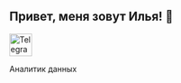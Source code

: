 ## Привет, меня зовут Илья! 👋
<a href="https://t.me/https://t.me/ostapovilya" target="_blank">
    <img src="https://upload.wikimedia.org/wikipedia/commons/8/83/Telegram_2019_Logo.svg" alt="Telegram" style="width: 40px; height: 40px;"/>
</a>

Аналитик данных
<!--
**ilya-ostapov/ilya-ostapov** is a ✨ _special_ ✨ repository because its `README.md` (this file) appears on your GitHub profile.

Here are some ideas to get you started:

- 🔭 I’m currently working on ...
- 🌱 I’m currently learning ...
- 👯 I’m looking to collaborate on ...
- 🤔 I’m looking for help with ...
- 💬 Ask me about ...
- 📫 How to reach me: ...
- 😄 Pronouns: ...
- ⚡ Fun fact: ...
-->
